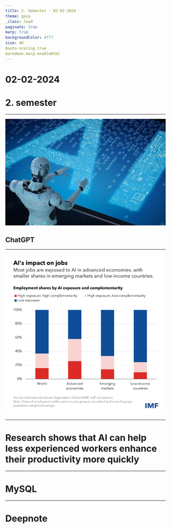 ```yaml
---
title: 2. Semester - 02-02-2024
theme: gaia
_class: lead
paginate: true
marp: true
backgroundColor: #fff
size: 4K
@auto-scaling true
markdown.marp.enableHtml
---
```


<!-- _color: white -->
<!-- _backgroundColor: black -->

# 02-02-2024  <!-- fit -->
# 2. semester

---

![bg 100%](../image/ai.jpg)
## ChatGPT<!-- fit -->

---

![bg 58%](../image/AI-MD-Blog-Chart-1.png)

---

# Research shows that **AI can help less experienced workers enhance their productivity more quickly**



---

# MySQL

---

# Deepnote